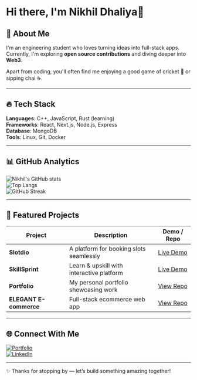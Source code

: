 # Hi there, I'm Nikhil Dhaliya👋

## 🚀 About Me  
I'm an engineering student who loves turning ideas into full-stack apps.  
Currently, I'm exploring **open source contributions** and diving deeper into **Web3**.  

Apart from coding, you'll often find me enjoying a good game of cricket 🏏 or sipping chai ☕.  

---

## 🔥 Tech Stack  
**Languages**: C++, JavaScript, Rust (learning)  
**Frameworks**: React, Next.js, Node.js, Express  
**Database**: MongoDB  
**Tools**: Linux, Git, Docker  

---

## 📊 GitHub Analytics  
![Nikhil's GitHub stats](https://github-readme-stats.vercel.app/api?username=NikhilDhaliya&show_icons=true&theme=radical)  
![Top Langs](https://github-readme-stats.vercel.app/api/top-langs/?username=NikhilDhaliya&layout=compact&theme=radical)  
![GitHub Streak](https://streak-stats.demolab.com/?user=NikhilDhaliya&theme=radical)  

---

## 🌟 Featured Projects  

| Project | Description | Demo / Repo |
|---------|-------------|-------------|
| **Slotdio** | A platform for booking slots seamlessly | [Live Demo](https://slotdio.vercel.app) |
| **SkillSprint** | Learn & upskill with interactive platform | [Live Demo](https://skillsprint-frontend-hmxp.onrender.com) |
| **Portfolio** | My personal portfolio showcasing work | [View Repo](https://github.com/NikhilDhaliya/Portfolio) |
| **ELEGANT E-commerce** | Full-stack ecommerce web app | [View Repo](https://github.com/NikhilDhaliya/ELEGANT---Ecommerce) |

---

## 🌐 Connect With Me  
[![Portfolio](https://img.shields.io/badge/Portfolio-Visit-000?style=for-the-badge&logo=vercel)](https://nikhildhaliya.onrender.com)  
[![LinkedIn](https://img.shields.io/badge/LinkedIn-Connect-blue?style=for-the-badge&logo=linkedin)](https://www.linkedin.com/in/nikhil-dhaliya-798071295/)  

---

✨ Thanks for stopping by — let’s build something amazing together!  
